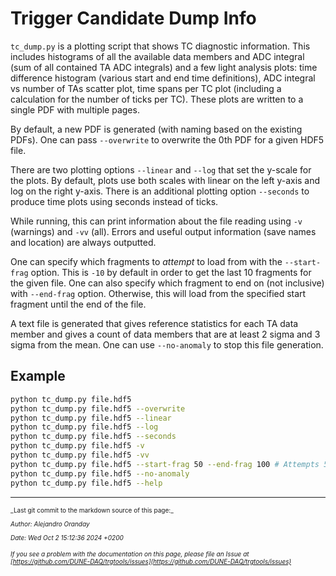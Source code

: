# Trigger Candidate Dump Info
`tc_dump.py` is a plotting script that shows TC diagnostic information. This includes histograms of all the available data members and ADC integral (sum of all contained TA ADC integrals) and a few light analysis plots: time difference histogram (various start and end time definitions), ADC integral vs number of TAs scatter plot, time spans per TC plot (including a calculation for the number of ticks per TC). These plots are written to a single PDF with multiple pages.

By default, a new PDF is generated (with naming based on the existing PDFs). One can pass `--overwrite` to overwrite the 0th PDF for a given HDF5 file.

There are two plotting options `--linear` and `--log` that set the y-scale for the plots. By default, plots use both scales with linear on the left y-axis and log on the right y-axis. There is an additional plotting option `--seconds` to produce time plots using seconds instead of ticks.

While running, this can print information about the file reading using `-v` (warnings) and `-vv` (all). Errors and useful output information (save names and location) are always outputted.

One can specify which fragments to _attempt_ to load from with the `--start-frag` option. This is `-10` by default in order to get the last 10 fragments for the given file. One can also specify which fragment to end on (not inclusive) with `--end-frag` option. Otherwise, this will load from the specified start fragment until the end of the file.

A text file is generated that gives reference statistics for each TA data member and gives a count of data members that are at least 2 sigma and 3 sigma from the mean. One can use `--no-anomaly` to stop this file generation.

## Example
```bash
python tc_dump.py file.hdf5
python tc_dump.py file.hdf5 --overwrite
python tc_dump.py file.hdf5 --linear
python tc_dump.py file.hdf5 --log
python tc_dump.py file.hdf5 --seconds
python tc_dump.py file.hdf5 -v
python tc_dump.py file.hdf5 -vv
python tc_dump.py file.hdf5 --start-frag 50 --end-frag 100 # Attempts 50 fragments
python tc_dump.py file.hdf5 --no-anomaly
python tc_dump.py file.hdf5 --help
```


-----

<font size="1">
_Last git commit to the markdown source of this page:_


_Author: Alejandro Oranday_

_Date: Wed Oct 2 15:12:36 2024 +0200_

_If you see a problem with the documentation on this page, please file an Issue at [https://github.com/DUNE-DAQ/trgtools/issues](https://github.com/DUNE-DAQ/trgtools/issues)_
</font>
